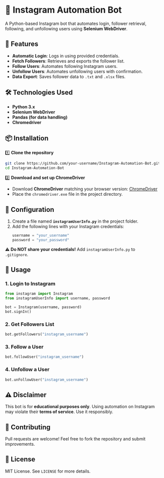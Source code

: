 # 📸 Instagram Automation Bot

A Python-based Instagram bot that automates login, follower retrieval, following, and unfollowing users using **Selenium WebDriver**.

## 🚀 Features
- **Automatic Login**: Logs in using provided credentials.
- **Fetch Followers**: Retrieves and exports the follower list.
- **Follow Users**: Automates following Instagram users.
- **Unfollow Users**: Automates unfollowing users with confirmation.
- **Data Export**: Saves follower data to `.txt` and `.xlsx` files.

## 🛠️ Technologies Used
- **Python 3.x**
- **Selenium WebDriver**
- **Pandas (for data handling)**
- **Chromedriver**

## 📦 Installation

1️⃣ **Clone the repository**
```bash
git clone https://github.com/your-username/Instagram-Automation-Bot.git
cd Instagram-Automation-Bot
```

2️⃣ **Download and set up ChromeDriver**
- Download **ChromeDriver** matching your browser version: [ChromeDriver](https://sites.google.com/chromium.org/driver/)
- Place the `chromedriver.exe` file in the project directory.

## 🔑 Configuration
1. Create a file named **`instagramUserInfo.py`** in the project folder.
2. Add the following lines with your Instagram credentials:
   ```python
   username = "your_username"
   password = "your_password"
   ```
⚠️ **Do NOT share your credentials!** Add `instagramUserInfo.py` to `.gitignore`.

## 🚀 Usage

### **1. Login to Instagram**
```python
from instagram import Instagram
from instagramUserInfo import username, password

bot = Instagram(username, password)
bot.signIn()
```

### **2. Get Followers List**
```python
bot.getFollowers("instagram_username")
```

### **3. Follow a User**
```python
bot.followUser("instagram_username")
```

### **4. Unfollow a User**
```python
bot.unFollowUser("instagram_username")
```

## ⚠️ Disclaimer
This bot is for **educational purposes only**. Using automation on Instagram may violate their **terms of service**. Use it responsibly.

## 🤝 Contributing
Pull requests are welcome! Feel free to fork the repository and submit improvements.

## 📄 License
MIT License. See `LICENSE` for more details.

